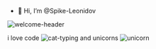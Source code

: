 - 👋 Hi, I’m @Spike-Leonidov

![welcome-header](https://github.com/Spike-Leonidov/Spike-Leonidov/assets/155639797/0d43b580-86e7-41fb-a8db-0578ac6520fc)

i love code ![cat-typing](https://github.com/Spike-Leonidov/Spike-Leonidov/assets/155639797/6079bdd8-ba73-4748-8190-1029a7a06577) and unicorns  ![unicorn](https://github.com/Spike-Leonidov/Spike-Leonidov/assets/155639797/8321d54e-aebc-4e7f-b195-ef036e46a3d0)





<!---
Spike-Leonidov/Spike-Leonidov is a ✨ special ✨ repository because its `README.md` (this file) appears on your GitHub profile.
You can click the Preview link to take a look at your changes.
--->
